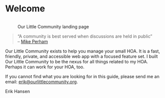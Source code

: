 # Welcome

<figure><img src="../.gitbook/assets/olc-landing.jpeg" alt=""><figcaption><p>Our Little Community landing page</p></figcaption></figure>

> “A community is best served when discussions are held in public”\
> – [Mike Perham](https://github.com/sidekiq/sidekiq#problems:~:text=a%20community%20is%20best%20served%20when%20discussions%20are%20held%20in%20public)

Our Little Community exists to help you manage your small HOA. It is a fast, friendly, private, and accessible web app with a focused feature set. I built Our Little Community to be the nexus for all things related to my HOA. Perhaps it can work for your HOA, too.

If you cannot find what you are looking for in this guide, please send me an email: [erik@ourlittlecommunity.org](mailto:erik@ourlittlecommunity.org).

Erik Hansen
